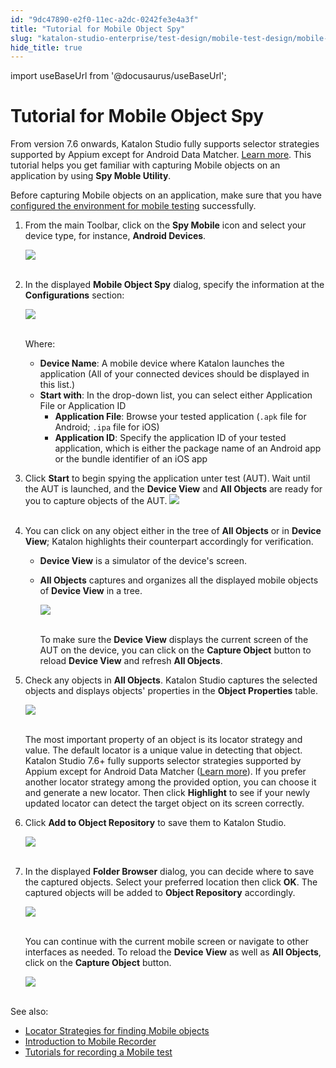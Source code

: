 ```yaml
---
id: "9dc47890-e2f0-11ec-a2dc-0242fe3e4a3f"
title: "Tutorial for Mobile Object Spy"
slug: "katalon-studio-enterprise/test-design/mobile-test-design/mobile-record-and-spy-utilities/tutorial-for-mobile-object-spy"
hide_title: true
---
```

import useBaseUrl from '@docusaurus/useBaseUrl';


# <a id="id" class="anchor_top_offset"/><a id="ariaid-title1" class="anchor_top_offset"/>Tutorial for Mobile Object Spy

<p xmlns="http://www.w3.org/1999/xhtml" className="p">From version 7.6 onwards, Katalon Studio fully supports selector strategies supported by Appium except for Android Data Matcher. <a className="xref" href="/docs/legacy/katalon-studio-enterprise/test-design/mobile-test-design/mobile-test-objects/locators-and-object-identification">Learn more</a>. This tutorial helps you get familiar with capturing Mobile objects on an application by using <strong className="ph b">Spy Moble Utility</strong>.</p> 
<p xmlns="http://www.w3.org/1999/xhtml" className="p">Before capturing Mobile objects on an application, make sure that you have <a className="xref" href="/docs/legacy/katalon-studio-enterprise/create-tests-and-projects/configure-test-cases/mobile-testing/android/mobile-android-setup">configured the environment for mobile testing</a> successfully.</p> 
<ol xmlns="http://www.w3.org/1999/xhtml" className="ol"><li className="li">     <p className="p">From the main Toolbar, click on the <strong className="ph b">Spy Mobile</strong> icon and select your device type, for instance, <strong className="ph b">Android Devices</strong>.</p>     <p className="p"> <img className="image" src={useBaseUrl("https://github.com/katalon-studio/docs-images/raw/master/katalon-studio/docs/spy-mobile-utility/spy-icon.png")} width={175} /><br /><br />     </p>   </li><li className="li">     <p className="p">In the displayed <strong className="ph b">Mobile Object Spy</strong> dialog, specify the information at the <strong className="ph b">Configurations</strong> section:</p>     <p className="p"> <img className="image" src={useBaseUrl("https://github.com/katalon-studio/docs-images/raw/master/katalon-studio/docs/spy-mobile-utility/configurations.png")} width={365} /><br /><br />     </p>     <p className="p">Where:</p>     <ul className="ul"><li className="li"> <strong className="ph b">Device Name</strong>: A mobile device where Katalon launches the application (All of your connected devices should be displayed in this list.)</li><li className="li"> <strong className="ph b">Start with</strong>: In the drop-down list, you can select either Application File or Application ID <ul className="ul"><li className="li"> <strong className="ph b">Application File</strong>: Browse your tested application (<code className="ph codeph">.apk</code> file for Android; <code className="ph codeph">.ipa</code> file for iOS)</li><li className="li"> <strong className="ph b">Application ID</strong>: Specify the application ID of your tested application, which is either the package name of an Android app or the bundle identifier of an iOS app</li></ul>       </li></ul>   </li><li className="li">     <p className="p">Click <strong className="ph b">Start</strong> to begin spying the application unter test (AUT). Wait until the AUT is launched, and the <strong className="ph b">Device View</strong> and <strong className="ph b">All Objects</strong> are ready for you to capture objects of the AUT. <img className="image" src={useBaseUrl("https://github.com/katalon-studio/docs-images/raw/master/katalon-studio/docs/spy-mobile-utility/windows.png")} width={1101} /><br /><br />     </p>   </li><li className="li">     <p className="p">You can click on any object either in the tree of <strong className="ph b">All Objects</strong> or in <strong className="ph b">Device View</strong>; Katalon highlights their counterpart accordingly for verification.</p>     <ul className="ul"><li className="li"> <strong className="ph b">Device View</strong> is a simulator of the device's screen.</li><li className="li">         <p className="p"> <strong className="ph b">All Objects</strong> captures and organizes all the displayed mobile objects of <strong className="ph b">Device View</strong> in a tree.</p>         <p className="p"> <img className="image" src={useBaseUrl("https://github.com/katalon-studio/docs-images/raw/master/katalon-studio/docs/spy-mobile-utility/highlight.png")} width={731} /><br /><br />         </p>         <p className="p">To make sure the <strong className="ph b">Device View</strong> displays the current screen of the AUT on the device, you can click on the <strong className="ph b">Capture Object</strong> button to reload <strong className="ph b">Device View</strong> and refresh <strong className="ph b">All Objects</strong>.</p>       </li></ul></li><li className="li">     <p className="p">Check any objects in <strong className="ph b">All Objects</strong>. Katalon Studio captures the selected objects and displays objects' properties in the <strong className="ph b">Object Properties</strong> table.</p>     <p className="p"> <img className="image" src={useBaseUrl("https://github.com/katalon-studio/docs-images/raw/master/katalon-studio/docs/spy-mobile-utility/add-object.png")} width={1100} /><br /><br />     </p>     <p className="p">The most important property of an object is its locator strategy and value. The default locator is a unique value in detecting that object. Katalon Studio 7.6+ fully supports selector strategies supported by Appium except for Android Data Matcher (<a className="xref" href="/docs/legacy/katalon-studio-enterprise/test-design/mobile-test-design/mobile-test-objects/locators-and-object-identification">Learn more</a>). If you prefer another locator strategy among the provided option, you can choose it and generate a new locator. Then click <strong className="ph b">Highlight</strong> to see if your newly updated locator can detect the target object on its screen correctly.</p>   </li><li className="li">     <p className="p">Click <strong className="ph b">Add to Object Repository</strong> to save them to Katalon Studio.</p>     <p className="p"> <img className="image" src={useBaseUrl("https://github.com/katalon-studio/docs-images/raw/master/katalon-studio/docs/spy-mobile-utility/image2017-1-23-173A173A48.png")} /><br /><br />     </p>   </li><li className="li"><p className="p">In the displayed <strong className="ph b">Folder Browser</strong> dialog, you can decide where to save the captured objects. Select your preferred location then click <strong className="ph b">OK</strong>. The captured objects will be added to <strong className="ph b">Object Repository</strong> accordingly.</p><p className="p"> <img className="image" src={useBaseUrl("https://github.com/katalon-studio/docs-images/raw/master/katalon-studio/docs/spy-mobile-utility/save.png")} width={310} /><br /><br />     </p><p className="p">You can continue with the current mobile screen or navigate to other interfaces as needed. To reload the <strong className="ph b">Device View</strong> as well as <strong className="ph b">All Objects</strong>, click on the <strong className="ph b">Capture Object</strong> button.</p><p className="p"> <img className="image" src={useBaseUrl("https://github.com/katalon-studio/docs-images/raw/master/katalon-studio/docs/spy-mobile-utility/image2017-1-23-173A03A31.png")} /><br /><br />     </p></li></ol> 
<p xmlns="http://www.w3.org/1999/xhtml" className="p">See also:</p> 
<ul xmlns="http://www.w3.org/1999/xhtml" className="ul"><li className="li"> <a className="xref" href="/docs/legacy/katalon-studio-enterprise/test-design/mobile-test-design/mobile-test-objects/locators-and-object-identification">Locator Strategies for finding Mobile objects</a>   </li><li className="li"> <a className="xref" href="/docs/legacy/katalon-studio-enterprise/test-design/mobile-test-design/mobile-record-and-spy-utilities/introduction-to-mobile-recorder-in-katalon-studio">Introduction to Mobile Recorder</a>   </li><li className="li"> <a className="xref" href="/docs/legacy/katalon-studio-enterprise/test-design/mobile-test-design/mobile-record-and-spy-utilities/mobile-recorder-tutorial---7.6-onwards">Tutorials for recording a Mobile test</a>   </li></ul> 
